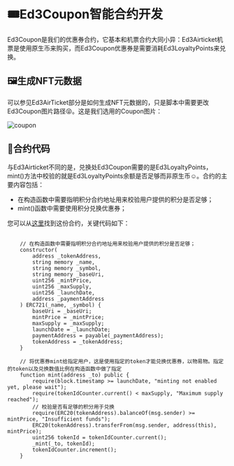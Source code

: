 # 🎟️Ed3Coupon智能合约开发

Ed3Coupon是我们的优惠券合约，它基本和机票合约大同小异：Ed3Airticket机票是使用原生币来购买，而Ed3Coupon优惠券是需要消耗Ed3LoyaltyPoints来兑换。

## 🖼️生成NFT元数据

可以参见Ed3AirTicket部分是如何生成NFT元数据的，只是脚本中需要更改Ed3Coupon图片路径😝。这是我们选用的Coupon图片：

![coupon](https://live.staticflickr.com/65535/52833694844_978c3904f9_b.jpg)

## 📒合约代码

与Ed3Airticket不同的是，兑换处Ed3Coupon需要的是Ed3LoyaltyPoints，mint()方法中校验的就是Ed3LoyaltyPoints余额是否足够而非原生币☺️。合约的主要内容包括：

- 在构造函数中需要指明积分合约地址用来校验用户提供的积分是否足够；
- mint()函数中需要使用积分兑换优惠券；

您可以从[这里](https://github.com/Ed3Academy/ed3-hardhat-template/blob/main/contracts/Ed3Coupon.sol)找到这份合约，关键代码如下：

```solidity

    // 在构造函数中需要指明积分合约地址用来校验用户提供的积分是否足够；
    constructor(
        address _tokenAddress,
        string memory _name,
        string memory _symbol,
        string memory _baseUri,
        uint256 _mintPrice,
        uint256 _maxSupply,
        uint256 _launchDate,
        address _paymentAddress
    ) ERC721(_name, _symbol) {
        baseUri = _baseUri;
        mintPrice = _mintPrice;
        maxSupply = _maxSupply;
        launchDate = _launchDate;
        paymentAddress = payable(_paymentAddress);
        tokenAddress = _tokenAddress;
    }

    // 将优惠券mint给指定用户，这是使用指定的token才能兑换优惠券，以物易物。指定的token以及兑换数值比例在构造函数中做了指定
    function mint(address _to) public {
        require(block.timestamp >= launchDate, "minting not enabled yet, please wait");
        require(tokenIdCounter.current() < maxSupply, "Maximum supply reached");
        // 校验是否有足够的积分用于兑换
        require(ERC20(tokenAddress).balanceOf(msg.sender) >= mintPrice, "Insufficient funds");
        ERC20(tokenAddress).transferFrom(msg.sender, address(this), mintPrice);
        uint256 tokenId = tokenIdCounter.current();
        _mint(_to, tokenId);
        tokenIdCounter.increment();
    }
```
